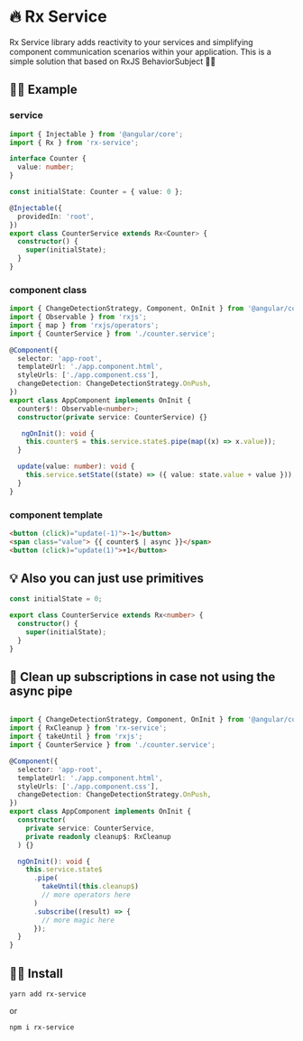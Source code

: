 # 🔥 Rx Service

 Rx Service library adds reactivity to your services and simplifying component communication scenarios within your application. This is a simple solution that based on RxJS BehaviorSubject 🐱‍🚀

## 👨‍💻 Example

### service
```  typescript
import { Injectable } from '@angular/core';
import { Rx } from 'rx-service';

interface Counter {
  value: number;
}

const initialState: Counter = { value: 0 };

@Injectable({
  providedIn: 'root',
})
export class CounterService extends Rx<Counter> {
  constructor() {
    super(initialState);
  }
}
```
### component class
```  typescript
import { ChangeDetectionStrategy, Component, OnInit } from '@angular/core';
import { Observable } from 'rxjs';
import { map } from 'rxjs/operators';
import { CounterService } from './counter.service';

@Component({
  selector: 'app-root',
  templateUrl: './app.component.html',
  styleUrls: ['./app.component.css'],
  changeDetection: ChangeDetectionStrategy.OnPush,
})
export class AppComponent implements OnInit {
  counter$!: Observable<number>;
  constructor(private service: CounterService) {}

   ngOnInit(): void {
    this.counter$ = this.service.state$.pipe(map((x) => x.value));
  }

  update(value: number): void {
    this.service.setState((state) => ({ value: state.value + value }));
  }
}
```
### component template
``` html
<button (click)="update(-1)">-1</button>
<span class="value"> {{ counter$ | async }}</span>
<button (click)="update(1)">+1</button>
```

## 💡 Also you can just use primitives 
```  typescript
const initialState = 0;

export class CounterService extends Rx<number> {
  constructor() {
    super(initialState);
  }
}
```

## 🧹 Clean up subscriptions in case not using the async pipe
```  typescript

import { ChangeDetectionStrategy, Component, OnInit } from '@angular/core';
import { RxCleanup } from 'rx-service';
import { takeUntil } from 'rxjs';
import { CounterService } from './counter.service';

@Component({
  selector: 'app-root',
  templateUrl: './app.component.html',
  styleUrls: ['./app.component.css'],
  changeDetection: ChangeDetectionStrategy.OnPush,
})
export class AppComponent implements OnInit {
  constructor(
    private service: CounterService,
    private readonly cleanup$: RxCleanup
  ) {}

  ngOnInit(): void {
    this.service.state$
      .pipe(
        takeUntil(this.cleanup$)
        // more operators here
      )
      .subscribe((result) => {
        // more magic here
      });
  }
}
```

## 🧞‍♂️ Install  
```
yarn add rx-service
```
or
```
npm i rx-service
```
